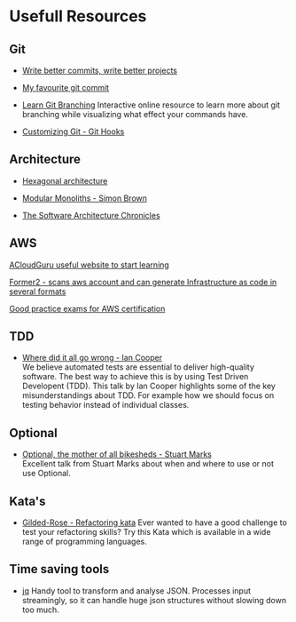 # Usefull Resources

## Git
- [Write better commits, write better projects](https://github.blog/2022-06-30-write-better-commits-build-better-projects/)

- [My favourite git commit](https://dhwthompson.com/2019/my-favourite-git-commit)

- [Learn Git Branching](https://learngitbranching.js.org/)
Interactive online resource to learn more about git branching while visualizing what effect your commands have.

- [Customizing Git - Git Hooks](https://git-scm.com/book/en/v2/Customizing-Git-Git-Hooks)


## Architecture
- [Hexagonal architecture](https://medium.com/ssense-tech/hexagonal-architecture-there-are-always-two-sides-to-every-story-bc0780ed7d9c)

- [Modular Monoliths - Simon Brown](https://www.youtube.com/watch?v=5OjqD-ow8GE)

- [The Software Architecture Chronicles](https://herbertograca.com/2017/07/03/the-software-architecture-chronicles/)

## AWS
[ACloudGuru useful website to start learning](https://acloudguru.com/)

[Former2 - scans aws account and can generate Infrastructure as code in several formats](https://former2.com/)


[Good practice exams for AWS certification](https://www.udemy.com/user/jonjonbonso/)

## TDD
- [Where did it all go wrong - Ian Cooper](https://www.youtube.com/watch?v=EZ05e7EMOLM)  
We believe automated tests are essential to deliver high-quality software.
The best way to achieve this is by using Test Driven Developent (TDD).
This talk by Ian Cooper highlights some of the key misunderstandings about TDD.
For example how we should focus on testing behavior instead of individual classes.

## Optional
- [Optional, the mother of all bikesheds - Stuart Marks](https://www.youtube.com/watch?v=Ej0sss6cq14)  
Excellent talk from Stuart Marks about when and where to use or not use Optional.

## Kata's
- [Gilded-Rose - Refactoring kata](https://github.com/emilybache/GildedRose-Refactoring-Kata)
Ever wanted to have a good challenge to test your refactoring skills? Try this Kata which is available in a wide range of programming languages.

## Time saving tools
- [jq](https://stedolan.github.io/jq/)
Handy tool to transform and analyse JSON. Processes input streamingly, so it can handle huge json structures without slowing down too much.
